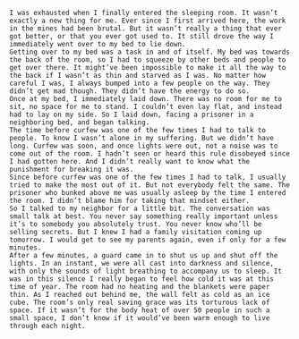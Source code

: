 	I was exhausted when I finally entered the sleeping room. It wasn’t exactly a new thing for me. Ever since I first arrived here, the work in the mines had been brutal. But it wasn’t really a thing that ever got better, or that you ever got used to. It still drove the way I immediately went over to my bed to lie down.   
	Getting over to my bed was a task in and of itself. My bed was towards the back of the room, so I had to squeeze by other beds and people to get over there. It might’ve been impossible to make it all the way to the back if I wasn’t as thin and starved as I was. No matter how careful I was, I always bumped into a few people on the way. They didn’t get mad though. They didn’t have the energy to do so.   
	Once at my bed, I immediately laid down. There was no room for me to sit, no space for me to stand. I couldn’t even lay flat, and instead had to lay on my side. So I laid down, facing a prisoner in a neighboring bed, and began talking.    
	The time before curfew was one of the few times I had to talk to people. To know I wasn’t alone in my suffering. But we didn’t have long. Curfew was soon, and once lights were out, not a noise was to come out of the room. I hadn’t seen or heard this rule disobeyed since I had gotten here. And I didn’t really want to know what the punishment for breaking it was.   
	Since before curfew was one of the few times I had to talk, I usually tried to make the most out of it. But not everybody felt the same. The prisoner who bunked above me was usually asleep by the time I entered the room. I didn’t blame him for taking that mindset either.    
	So I talked to my neighbor for a little bit. The conversation was small talk at best. You never say something really important unless it’s to somebody you absolutely trust. You never know who’ll be selling secrets. But I knew I had a family visitation coming up tomorrow. I would get to see my parents again, even if only for a few minutes.    
	After a few minutes, a guard came in to shut us up and shut off the lights. In an instant, we were all cast into darkness and silence, with only the sounds of light breathing to accompany us to sleep. It was in this silence I really began to feel how cold it was at this time of year. The room had no heating and the blankets were paper thin. As I reached out behind me, the wall felt as cold as an ice cube. The room’s only real saving grace was its torturous lack of space. If it wasn’t for the body heat of over 50 people in such a small space, I don’t know if it would’ve been warm enough to live through each night.   
